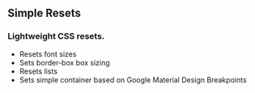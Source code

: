## Simple Resets

### Lightweight CSS resets.

- Resets font sizes
- Sets border-box box sizing
- Resets lists
- Sets simple container based on Google Material Design Breakpoints

